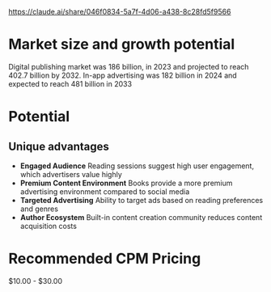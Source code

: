 https://claude.ai/share/046f0834-5a7f-4d06-a438-8c28fd5f9566

# Market size and growth potential
Digital publishing market was 186 billion, in 2023 and projected to reach 402.7 billion by 2032.
In-app advertising was 182 billion in 2024 and expected to reach 481 billion in 2033

# Potential
## Unique advantages
- **Engaged Audience** Reading sessions suggest high user engagement, which advertisers value highly
- **Premium Content Environment** Books provide a more premium advertising environment compared to social media
- **Targeted Advertising** Ability to target ads based on reading preferences and genres
- **Author Ecosystem** Built-in content creation community reduces content acquisition costs

# Recommended CPM Pricing

$10.00 - $30.00